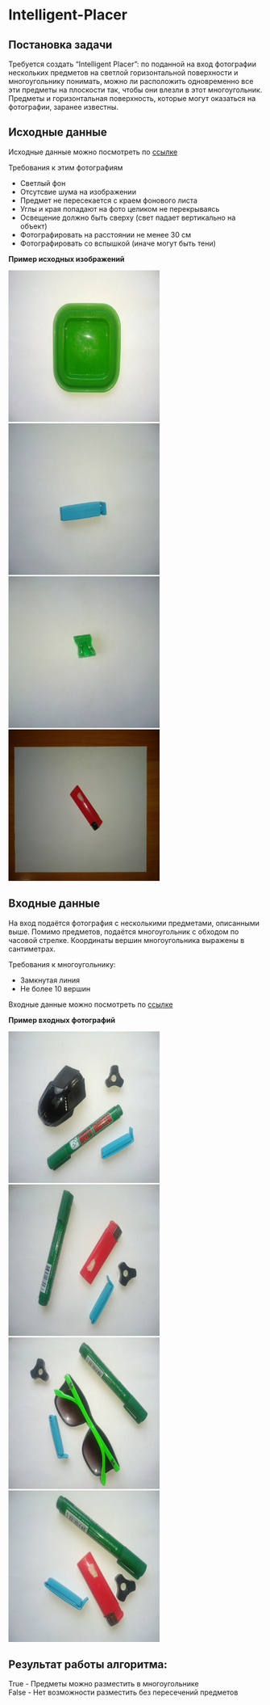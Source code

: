 # Intelligent-Placer

## Постановка задачи

Требуется создать “Intelligent Placer”: по поданной на вход фотографии нескольких предметов на светлой горизонтальной поверхности
и многоугольнику понимать, можно ли расположить одновременно все эти предметы на плоскости так, чтобы они влезли в этот многоугольник.
Предметы и горизонтальная поверхность, которые могут оказаться на фотографии, заранее известны. 




## Исходные данные
Исходные данные можно посмотреть по [ссылке](https://github.com/Brahialis0209/Intelligent-Placer/tree/plan-and-data/data/dataset/one)

Требования к этим фотографиям

- Светлый фон
- Отсутсвие шума на изображении
- Предмет не пересекается с краем фонового листа
- Углы и края попадают на фото целиком не перекрываясь
- Освещение должно быть сверху (свет падает вертикально на объект)
- Фотографировать на расстоянии не менее 30 см
- Фотографировать со вспышкой (иначе могут быть тени)

**Пример исходных изображений**

<img src="data/dataset/one/2.jpg" width="300" height="300" /> <img src="data/dataset/one/3.jpg" width="300" height="300" />
<img src="data/dataset/one/4.jpg" width="300" height="300" /> <img src="data/dataset/one/5.jpg" width="300" height="300" />


## Входные данные
На вход подаётся фотография c несколькими предметами, описанными выше. Помимо предметов, подаётся многоугольник с обходом по часовой стрелке.
Координаты вершин многоугольника выражены в сантиметрах. 

Требования к многоугольнику:

- Замкнутая линия
- Не более 10 вершин



Входные данные можно посмотреть по [ссылке](https://github.com/Brahialis0209/Intelligent-Placer/tree/plan-and-data/data/dataset/all)

**Пример входных фотографий**

<img src="data/dataset/all/all_1.jpg" width="300" height="300" /> <img src="data/dataset/all/all_3.jpg" width="300" height="300" />
<img src="data/dataset/all/all_5.jpg" width="300" height="300" /> <img src="data/dataset/all/all_4.jpg" width="300" height="300" />

## Результат работы алгоритма:

True - Предметы можно разместить в многоугольнике <br>
False - Нет возможности разместить без пересечений предметов